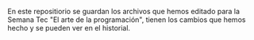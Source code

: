 En este repositiorio se guardan los archivos que hemos editado para la Semana Tec 
"El arte de la programación", tienen los cambios que hemos hecho y se pueden ver en 
el historial.
